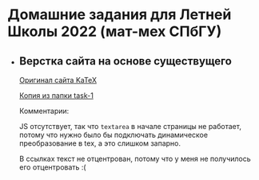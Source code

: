 # Домашние задания для Летней Школы 2022 (мат-мех СПбГУ)

* ## Верстка сайта на основе существущего
    [Оригинал сайта KaTeX](https://katex.org/)
    
    [Копия из папки task-1](https://astatochek.github.io/task-1/)
    
    Комментарии:

    JS отсутствует, так что `textarea` в начале страницы не работает, потому что нужно было бы подключать динамическое преобразование в tex, а это слишком запарно.

    В ссылках текст не отцентрован, потому что у меня не получилось его отцентровать :(




